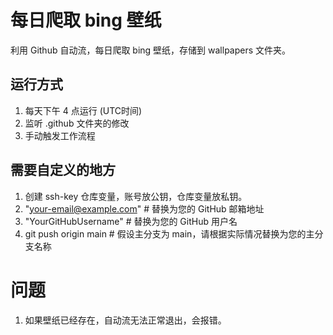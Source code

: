 # 每日爬取 bing 壁纸
利用 Github 自动流，每日爬取 bing 壁纸，存储到 wallpapers 文件夹。
## 运行方式
1. 每天下午 4 点运行 (UTC时间)
2. 监听 .github 文件夹的修改
3. 手动触发工作流程

## 需要自定义的地方
1. 创建 ssh-key 仓库变量，账号放公钥，仓库变量放私钥。
2. "your-email@example.com" # 替换为您的 GitHub 邮箱地址
3. "YourGitHubUsername" # 替换为您的 GitHub 用户名
4. git push origin main # 假设主分支为 main，请根据实际情况替换为您的主分支名称
# 问题
1. 如果壁纸已经存在，自动流无法正常退出，会报错。

